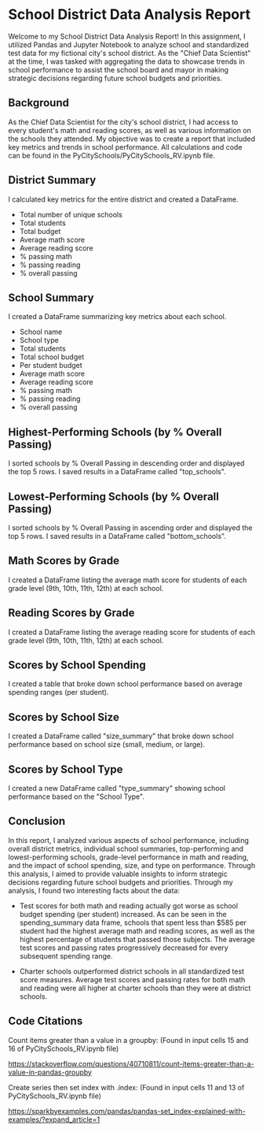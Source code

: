 # School District Data Analysis Report

Welcome to my School District Data Analysis Report! In this assignment, I utilized Pandas and Jupyter Notebook to analyze school and standardized test data for my fictional city's school district. As the "Chief Data Scientist" at the time, I was tasked with aggregating the data to showcase trends in school performance to assist the school board and mayor in making strategic decisions regarding future school budgets and priorities.

## Background

As the Chief Data Scientist for the city's school district, I had access to every student's math and reading scores, as well as various information on the schools they attended. My objective was to create a report that included key metrics and trends in school performance. All calculations and code can be found in the PyCitySchools/PyCitySchools_RV.ipynb file.

## District Summary

I calculated key metrics for the entire district and created a DataFrame.
  - Total number of unique schools
  - Total students
  - Total budget
  - Average math score
  - Average reading score
  - % passing math
  - % passing reading
  - % overall passing

## School Summary

I created a DataFrame summarizing key metrics about each school.
  - School name
  - School type
  - Total students
  - Total school budget
  - Per student budget
  - Average math score
  - Average reading score
  - % passing math
  - % passing reading
  - % overall passing

## Highest-Performing Schools (by % Overall Passing)

I sorted schools by % Overall Passing in descending order and displayed the top 5 rows. I saved results in a DataFrame called "top_schools".

## Lowest-Performing Schools (by % Overall Passing)

I sorted schools by % Overall Passing in ascending order and displayed the top 5 rows. I saved results in a DataFrame called "bottom_schools".

## Math Scores by Grade

I created a DataFrame listing the average math score for students of each grade level (9th, 10th, 11th, 12th) at each school.

## Reading Scores by Grade

I created a DataFrame listing the average reading score for students of each grade level (9th, 10th, 11th, 12th) at each school.

## Scores by School Spending

I created a table that broke down school performance based on average spending ranges (per student).

## Scores by School Size

I created a DataFrame called "size_summary" that broke down school performance based on school size (small, medium, or large).

## Scores by School Type

I created a new DataFrame called "type_summary" showing school performance based on the "School Type".

## Conclusion

In this report, I analyzed various aspects of school performance, including overall district metrics, individual school summaries, top-performing and lowest-performing schools, grade-level performance in math and reading, and the impact of school spending, size, and type on performance. Through this analysis, I aimed to provide valuable insights to inform strategic decisions regarding future school budgets and priorities. Through my analysis, I found two interesting facts about the data:

- Test scores for both math and reading actually got worse as school budget spending (per student) increased. As can be seen in the spending_summary data frame, schools that spent less than $585 per student had the highest average math and reading scores, as well as the highest percentage of students that passed those subjects. The average test scores and passing rates progressively decreased for every subsequent spending range.

- Charter schools outperformed district schools in all standardized test score measures. Average test scores and passing rates for both math and reading were all higher at charter schools than they were at district schools.

## Code Citations

Count items greater than a value in a groupby:
(Found in input cells 15 and 16 of PyCitySchools_RV.ipynb file)

https://stackoverflow.com/questions/40710811/count-items-greater-than-a-value-in-pandas-groupby

Create series then set index with .index:
(Found in input cells 11 and 13 of PyCitySchools_RV.ipynb file)

https://sparkbyexamples.com/pandas/pandas-set_index-explained-with-examples/?expand_article=1
